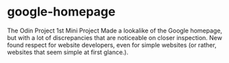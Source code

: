 # google-homepage
The Odin Project 1st Mini Project
Made a lookalike of the Google homepage, but with a lot of discrepancies that are noticeable on closer inspection.
New found respect for website developers, even for simple websites (or rather, websites that seem simple at first glance.).
